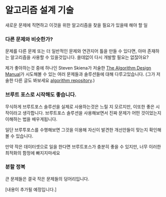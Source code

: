 # 알고리즘 설계 기술

새로운 문제에 직면하고 이것을 위한 알고리즘을 찾을 필요가 있을때 해야 할 일

### 다른 문제와 비슷한가?

문제를 다른 문제 또는 더 일반적인 문제와 연관지어 틀을 만들 수 있다면, 아마 존재하는 알고리즘을 사용할 수 있을것입니다. 쓸데없이 다시 개발할 필요는 없잖아요?

제가 좋아하는것 중에 하나인 Steven Skiena가 저술한 [The Algorithm Design Manual](http://www.algorist.com)가 시도해볼 수 있는 여러 문제들과 솔루션들에 대해 다루고있습니다. (그가 저술한 다른 글도 봐보세요 [algorithm repository](http://www3.cs.stonybrook.edu/~algorith/).)

### 브루트 포스로 시작해도 좋습니다.

무식하게 브루트포스 솔루션을 실제로 사용하는것은 느릴 지 모르지만, 이또한 좋은 시작이라고 생각합니다. 브루트포스 솔루션을 사용해보면서 진짜 문제가 어떤 것이었는지 이해하는 법을 배우게됩니다.

일단 브루투포스를 수행해보면 그것을 이용해 자신이 발견한 개선안들이 맞는지 확인해 볼 수 있습니다.

만약 작은 데이터셋으로 일을 한다면 브루트포스가 충분히 좋을 수 있지만, 너무 이러한 최적화의 함정에 빠지지마세요

### 분할 정복

큰 문제들은 결국 작은 문제들의 덩어리입니다.

[내용이 추가될 예정입니다.]
